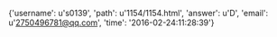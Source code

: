 {'username': u's0139', 'path': u'1154/1154.html', 'answer': u'D', 'email': u'2750496781@qq.com', 'time': '2016-02-24:11:28:39'}